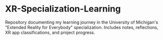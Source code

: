 # XR-Specialization-Learning
Repository documenting my learning journey in the University of Michigan's "Extended Reality for Everybody" specialization. Includes notes, reflections, XR app classifications, and project progress.
